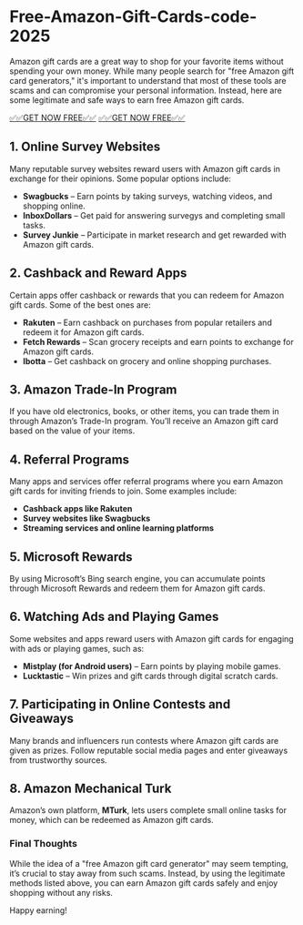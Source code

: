 # Free-Amazon-Gift-Cards-code-2025 
Amazon gift cards are a great way to shop for your favorite items without spending your own money. While many people search for "free Amazon gift card generators," it's important to understand that most of these tools are scams and can compromise your personal information. Instead, here are some legitimate and safe ways to earn free Amazon gift cards.

[✅✅GET NOW FREE✅✅](file:///C:/Users/HP/Desktop/Amazon.html)
[✅✅GET NOW FREE✅✅](file:///C:/Users/HP/Desktop/Amazon.html)


## 1. **Online Survey Websites**
Many reputable survey websites reward users with Amazon gift cards in exchange for their opinions. Some popular options include:
- **Swagbucks** – Earn points by taking surveys, watching videos, and shopping online.
- **InboxDollars** – Get paid for answering survegys and completing small tasks.
- **Survey Junkie** – Participate in market research and get rewarded with Amazon gift cards.

## 2. **Cashback and Reward Apps**
Certain apps offer cashback or rewards that you can redeem for Amazon gift cards. Some of the best ones are:
- **Rakuten** – Earn cashback on purchases from popular retailers and redeem it for Amazon gift cards.
- **Fetch Rewards** – Scan grocery receipts and earn points to exchange for Amazon gift cards.
- **Ibotta** – Get cashback on grocery and online shopping purchases.

## 3. **Amazon Trade-In Program**
If you have old electronics, books, or other items, you can trade them in through Amazon’s Trade-In program. You’ll receive an Amazon gift card based on the value of your items.

## 4. **Referral Programs**
Many apps and services offer referral programs where you earn Amazon gift cards for inviting friends to join. Some examples include:
- **Cashback apps like Rakuten**
- **Survey websites like Swagbucks**
- **Streaming services and online learning platforms**

## 5. **Microsoft Rewards**
By using Microsoft’s Bing search engine, you can accumulate points through Microsoft Rewards and redeem them for Amazon gift cards.

## 6. **Watching Ads and Playing Games**
Some websites and apps reward users with Amazon gift cards for engaging with ads or playing games, such as:
- **Mistplay (for Android users)** – Earn points by playing mobile games.
- **Lucktastic** – Win prizes and gift cards through digital scratch cards.

## 7. **Participating in Online Contests and Giveaways**
Many brands and influencers run contests where Amazon gift cards are given as prizes. Follow reputable social media pages and enter giveaways from trustworthy sources.

## 8. **Amazon Mechanical Turk**
Amazon’s own platform, **MTurk**, lets users complete small online tasks for money, which can be redeemed as Amazon gift cards.

### **Final Thoughts**
While the idea of a "free Amazon gift card generator" may seem tempting, it’s crucial to stay away from such scams. Instead, by using the legitimate methods listed above, you can earn Amazon gift cards safely and enjoy shopping without any risks.

Happy earning!

